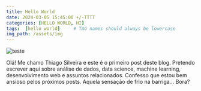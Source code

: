 ```yaml
---
title: Hello World
date: 2024-03-05 15:45:00 +/-TTTT
categories: [HELLO WORLD, HI]
tags:  [hello world]     # TAG names should always be lowercase
img_path: /assets/img
---
```



![teste](2024-03-04-header.png)

Olá! Me chamo Thiago Silveira e este é o primeiro post deste blog. Pretendo escrever aqui sobre análise de dados, data science, machine learning, desenvolvimento web e assuntos relacionados. Confesso que estou bem ansioso pelos próximos posts. Aquela sensação de frio na barriga... Bora?




